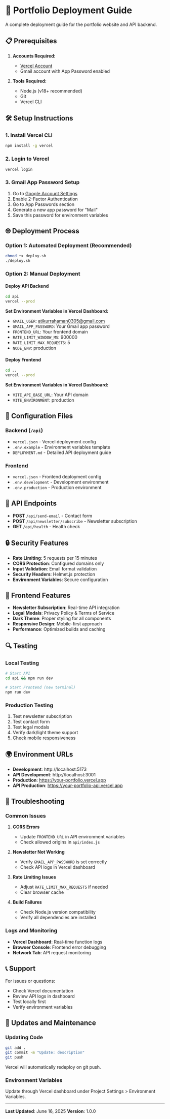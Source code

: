 # 🚀 Portfolio Deployment Guide

A complete deployment guide for the portfolio website and API backend.

## 📋 Prerequisites

1. **Accounts Required:**

   - [Vercel Account](https://vercel.com)
   - Gmail account with App Password enabled

2. **Tools Required:**
   - Node.js (v18+ recommended)
   - Git
   - Vercel CLI

## 🛠 Setup Instructions

### 1. Install Vercel CLI

```bash
npm install -g vercel
```

### 2. Login to Vercel

```bash
vercel login
```

### 3. Gmail App Password Setup

1. Go to [Google Account Settings](https://myaccount.google.com)
2. Enable 2-Factor Authentication
3. Go to App Passwords section
4. Generate a new app password for "Mail"
5. Save this password for environment variables

## 🌐 Deployment Process

### Option 1: Automated Deployment (Recommended)

```bash
chmod +x deploy.sh
./deploy.sh
```

### Option 2: Manual Deployment

#### Deploy API Backend

```bash
cd api
vercel --prod
```

**Set Environment Variables in Vercel Dashboard:**

- `GMAIL_USER`: atikurrahaman0305@gmail.com
- `GMAIL_APP_PASSWORD`: Your Gmail app password
- `FRONTEND_URL`: Your frontend domain
- `RATE_LIMIT_WINDOW_MS`: 900000
- `RATE_LIMIT_MAX_REQUESTS`: 5
- `NODE_ENV`: production

#### Deploy Frontend

```bash
cd ..
vercel --prod
```

**Set Environment Variables in Vercel Dashboard:**

- `VITE_API_BASE_URL`: Your API domain
- `VITE_ENVIRONMENT`: production

## 🔧 Configuration Files

### Backend (`/api`)

- `vercel.json` - Vercel deployment config
- `.env.example` - Environment variables template
- `DEPLOYMENT.md` - Detailed API deployment guide

### Frontend

- `vercel.json` - Frontend deployment config
- `.env.development` - Development environment
- `.env.production` - Production environment

## 📡 API Endpoints

- **POST** `/api/send-email` - Contact form
- **POST** `/api/newsletter/subscribe` - Newsletter subscription
- **GET** `/api/health` - Health check

## 🔒 Security Features

- **Rate Limiting**: 5 requests per 15 minutes
- **CORS Protection**: Configured domains only
- **Input Validation**: Email format validation
- **Security Headers**: Helmet.js protection
- **Environment Variables**: Secure configuration

## 🎨 Frontend Features

- **Newsletter Subscription**: Real-time API integration
- **Legal Modals**: Privacy Policy & Terms of Service
- **Dark Theme**: Proper styling for all components
- **Responsive Design**: Mobile-first approach
- **Performance**: Optimized builds and caching

## 🔍 Testing

### Local Testing

```bash
# Start API
cd api && npm run dev

# Start Frontend (new terminal)
npm run dev
```

### Production Testing

1. Test newsletter subscription
2. Test contact form
3. Test legal modals
4. Verify dark/light theme support
5. Check mobile responsiveness

## 🌍 Environment URLs

- **Development**: http://localhost:5173
- **API Development**: http://localhost:3001
- **Production**: https://your-portfolio.vercel.app
- **API Production**: https://your-portfolio-api.vercel.app

## 🚨 Troubleshooting

### Common Issues

1. **CORS Errors**

   - Update `FRONTEND_URL` in API environment variables
   - Check allowed origins in `api/index.js`

2. **Newsletter Not Working**

   - Verify `GMAIL_APP_PASSWORD` is set correctly
   - Check API logs in Vercel dashboard

3. **Rate Limiting Issues**

   - Adjust `RATE_LIMIT_MAX_REQUESTS` if needed
   - Clear browser cache

4. **Build Failures**
   - Check Node.js version compatibility
   - Verify all dependencies are installed

### Logs and Monitoring

- **Vercel Dashboard**: Real-time function logs
- **Browser Console**: Frontend error debugging
- **Network Tab**: API request monitoring

## 📞 Support

For issues or questions:

- Check Vercel documentation
- Review API logs in dashboard
- Test locally first
- Verify environment variables

## 🔄 Updates and Maintenance

### Updating Code

```bash
git add .
git commit -m "Update: description"
git push
```

Vercel will automatically redeploy on git push.

### Environment Variables

Update through Vercel dashboard under Project Settings > Environment Variables.

---

**Last Updated**: June 16, 2025
**Version**: 1.0.0
